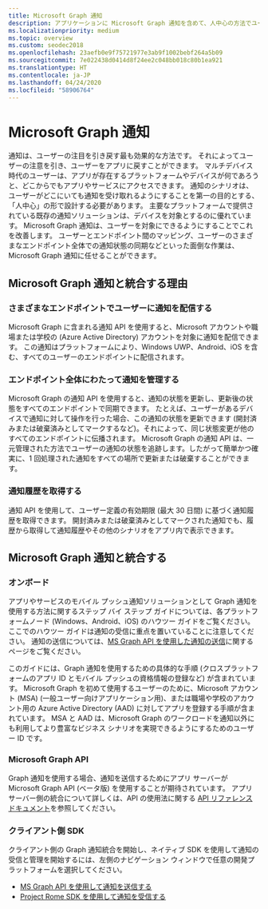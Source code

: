 ```yaml
---
title: Microsoft Graph 通知
description: アプリケーションに Microsoft Graph 通知を含めて、人中心の方法でユーザーの注目を引き戻しましょう。
ms.localizationpriority: medium
ms.topic: overview
ms.custom: seodec2018
ms.openlocfilehash: 23aefb0e9f75721977e3ab9f1002bebf264a5b09
ms.sourcegitcommit: 7e022438d0414d8f24ee2c048bb018c80b1ea921
ms.translationtype: HT
ms.contentlocale: ja-JP
ms.lasthandoff: 04/24/2020
ms.locfileid: "58906764"
---
```

# <a name="microsoft-graph-notifications"></a>Microsoft Graph 通知
通知は、ユーザーの注目を引き戻す最も効果的な方法です。 それによってユーザーの注意を引き、ユーザーをアプリに戻すことができます。 マルチデバイス時代のユーザーは、アプリが存在するプラットフォームやデバイスが何であろうと、どこからでもアプリやサービスにアクセスできます。
通知のシナリオは、ユーザーがどこにいても通知を受け取れるようにすることを第一の目的とする、「人中心」の形で設計する必要があります。 主要なプラットフォームで提供されている既存の通知ソリューションは、デバイスを対象とするのに優れています。 Microsoft Graph 通知は、ユーザーを対象にできるようにすることでこれを改善します。 ユーザーとエンドポイント間のマッピング、ユーザーのさまざまなエンドポイント全体での通知状態の同期などといった面倒な作業は、Microsoft Graph 通知に任せることができます。

## <a name="why-integrate-with-microsoft-graph-notifications"></a>Microsoft Graph 通知と統合する理由

### <a name="deliver-notifications-to-a-user-across-different-endpoints"></a>さまざまなエンドポイントでユーザーに通知を配信する
Microsoft Graph に含まれる通知 API を使用すると、Microsoft アカウントや職場または学校の (Azure Active Directory) アカウントを対象に通知を配信できます。 この通知はプラットフォームにより、Windows UWP、Android、iOS を含む、すべてのユーザーのエンドポイントに配信されます。

### <a name="manage-notifications-across-endpoints"></a>エンドポイント全体にわたって通知を管理する
Microsoft Graph の通知 API を使用すると、通知の状態を更新し、更新後の状態をすべてのエンドポイントで同期できます。 たとえば、ユーザーがあるデバイスで通知に対して操作を行った場合、この通知の状態を更新できます (開封済みまたは破棄済みとしてマークするなど)。それによって、同じ状態変更が他のすべてのエンドポイントに伝播されます。 Microsoft Graph の通知 API は、一元管理された方法でユーザーの通知の状態を追跡します。したがって簡単かつ確実に、1 回処理された通知をすべての場所で更新または破棄することができます。

### <a name="retrieve-notification-history"></a>通知履歴を取得する
通知 API を使用して、ユーザー定義の有効期限 (最大 30 日間) に基づく通知履歴を取得できます。 開封済みまたは破棄済みとしてマークされた通知でも、履歴から取得して通知履歴やその他のシナリオをアプリ内で表示できます。

## <a name="integrating-with-microsoft-graph-notifications"></a>Microsoft Graph 通知と統合する

### <a name="onboarding"></a>オンボード
アプリやサービスのモバイル プッシュ通知ソリューションとして Graph 通知を使用する方法に関するステップ バイ ステップ ガイドについては、各プラットフォームノード (Windows、Android、iOS) のハウツー ガイドをご覧ください。 ここでのハウツー ガイドは通知の受信に重点を置いていることに注意してください。 通知の送信については、[MS Graph API を使用した通知の送信](sending-notifications.md)に関するページをご覧ください。

このガイドには、Graph 通知を使用するための具体的な手順 (クロスプラットフォームのアプリ ID とモバイル プッシュの資格情報の登録など) が含まれています。 Microsoft Graph を初めて使用するユーザーのために、Microsoft アカウント (MSA) (一般ユーザー向けアプリケーション用)、または職場や学校のアカウント用の Azure Active Directory (AAD) に対してアプリを登録する手順が含まれています。 MSA と AAD は、Microsoft Graph のワークロードを通知以外にも利用してより豊富なビジネス シナリオを実現できるようにするためのユーザー ID です。 

### <a name="microsoft-graph-apis"></a>Microsoft Graph API
Graph 通知を使用する場合、通知を送信するためにアプリ サーバーが Microsoft Graph API (ベータ版) を使用することが期待されています。 アプリ サーバー側の統合について詳しくは、API の使用法に関する [API リファレンス ドキュメント](https://developer.microsoft.com/graph/docs/api-reference/beta/resources/notifications-api-overview)を参照してください。 

### <a name="client-side-sdk"></a>クライアント側 SDK
クライアント側の Graph 通知統合を開始し、ネイティブ SDK を使用して通知の受信と管理を開始するには、左側のナビゲーション ウィンドウで任意の開発プラットフォームを選択してください。 

* [MS Graph API を使用して通知を送信する](sending-notifications.md)
* [Project Rome SDK を使用して通知を受信する](receiving-notifications.md)
